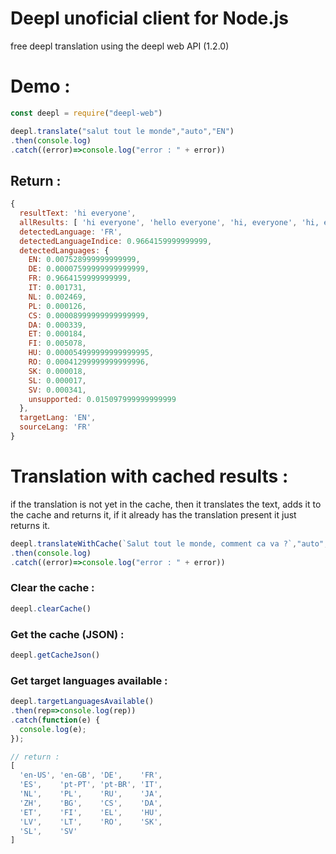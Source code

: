 # Deepl unoficial client for Node.js

free deepl translation using the deepl web API (1.2.0)

# Demo :
```js
const deepl = require("deepl-web")

deepl.translate("salut tout le monde","auto","EN")
.then(console.log)
.catch((error)=>console.log("error : " + error))

```
## Return : 
```js
{
  resultText: 'hi everyone',
  allResults: [ 'hi everyone', 'hello everyone', 'hi, everyone', 'hi, everybody' ],
  detectedLanguage: 'FR',
  detectedLanguageIndice: 0.9664159999999999,
  detectedLanguages: {
    EN: 0.007528999999999999,
    DE: 0.00007599999999999999,
    FR: 0.9664159999999999,
    IT: 0.001731,
    NL: 0.002469,
    PL: 0.000126,
    CS: 0.00008999999999999999,
    DA: 0.000339,
    ET: 0.000184,
    FI: 0.005078,
    HU: 0.000054999999999999995,
    RO: 0.00041299999999999996,
    SK: 0.000018,
    SL: 0.000017,
    SV: 0.000341,
    unsupported: 0.015097999999999999
  },
  targetLang: 'EN',
  sourceLang: 'FR'
}
```
# Translation with cached results :
if the translation is not yet in the cache, then it translates the text, adds it to the cache and returns it, if it already has the translation present it just returns it.
```js
deepl.translateWithCache(`Salut tout le monde, comment ca va ?`,"auto","EN")
.then(console.log)
.catch((error)=>console.log("error : " + error))

```
### Clear the cache : 
```js
deepl.clearCache()
```
### Get the cache (JSON) : 
```js
deepl.getCacheJson()
```
### Get target languages available :
```js
deepl.targetLanguagesAvailable()
.then(rep=>console.log(rep))
.catch(function(e) {
  console.log(e);
});

// return : 
[
  'en-US', 'en-GB', 'DE',    'FR',
  'ES',    'pt-PT', 'pt-BR', 'IT',
  'NL',    'PL',    'RU',    'JA',
  'ZH',    'BG',    'CS',    'DA',
  'ET',    'FI',    'EL',    'HU',
  'LV',    'LT',    'RO',    'SK',
  'SL',    'SV'
]
```